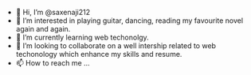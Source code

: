 - 👋 Hi, I’m @saxenaji212
- 👀 I’m interested in playing guitar, dancing, reading my favourite novel again and again.
- 🌱 I’m currently learning web techonolgy.
- 💞️ I’m looking to collaborate on a well intership related to web techonology which enhance my skills and resume.
- 📫 How to reach me ...

<!---
saxenaji212/saxenaji212 is a ✨ special ✨ repository because its `README.md` (this file) appears on your GitHub profile.
You can click the Preview link to take a look at your changes.
--->
